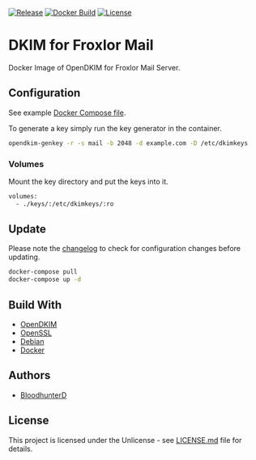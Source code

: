 [![Release](https://img.shields.io/github/v/release/bloodhunterd/froxlor-mail-dkim-docker?include_prereleases&style=for-the-badge)](https://github.com/bloodhunterd/froxlor-mail-dkim-docker/releases)
[![Docker Build](https://img.shields.io/docker/cloud/build/bloodhunterd/froxlor-mail-dkim?style=for-the-badge)](https://hub.docker.com/r/bloodhunterd/froxlor-mail-dkim)
[![License](https://img.shields.io/github/license/bloodhunterd/froxlor-mail-dkim-docker?style=for-the-badge)](https://github.com/bloodhunterd/froxlor-mail-dkim-docker/blob/master/LICENSE)

# DKIM for Froxlor Mail

Docker Image of OpenDKIM for Froxlor Mail Server.

## Configuration

See example [Docker Compose file](https://github.com/bloodhunterd/froxlor-mail-dkim-docker/blob/master/docker-compose.yml).

To generate a key simply run the key generator in the container.

```bash
opendkim-genkey -r -s mail -b 2048 -d example.com -D /etc/dkimkeys
```

### Volumes

Mount the key directory and put the keys into it.

```bash
volumes:
  - ./keys/:/etc/dkimkeys/:ro
```

## Update

Please note the [changelog](https://github.com/bloodhunterd/froxlor-mail-dkim-docker/blob/master/CHANGELOG.md) to check for configuration changes before updating.

```bash
docker-compose pull
docker-compose up -d
```

## Build With

* [OpenDKIM](http://opendkim.org/)
* [OpenSSL](https://www.openssl.org/)
* [Debian](https://www.debian.org/)
* [Docker](https://www.docker.com/)

## Authors

* [BloodhunterD](https://github.com/bloodhunterd)

## License

This project is licensed under the Unlicense - see [LICENSE.md](https://github.com/bloodhunterd/froxlor-mail-dkim-docker/blob/master/LICENSE) file for details.

